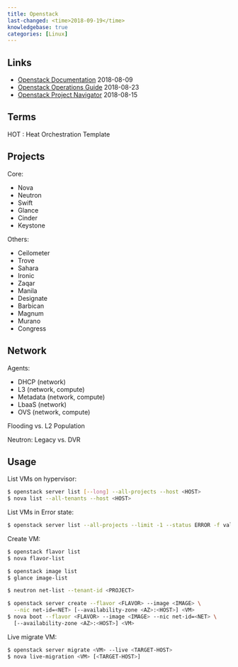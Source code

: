 ```yaml
---
title: Openstack
last-changed: <time>2018-09-19</time>
knowledgebase: true
categories: [Linux]
---
```

## Links

* [Openstack Documentation](https://docs.openstack.org) <time>2018-08-09</time>
* [Openstack Operations Guide](https://docs.openstack.org/operations-guide) <time>2018-08-23</time>
* [Openstack Project Navigator](https://www.openstack.org/software/project-navigator/openstack-components#main-services) <time>2018-08-15</time>

## Terms

HOT
: Heat Orchestration Template

## Projects

Core:

* Nova
* Neutron
* Swift
* Glance
* Cinder
* Keystone

Others:

* Ceilometer
* Trove
* Sahara
* Ironic
* Zaqar
* Manila
* Designate
* Barbican
* Magnum
* Murano
* Congress

## Network

Agents:

* DHCP (network)
* L3 (network, compute)
* Metadata (network, compute)
* LbaaS (network)
* OVS (network, compute)

Flooding vs. L2 Population

Neutron: Legacy vs. DVR

## Usage

List VMs on hypervisor:

``` sh
$ openstack server list [--long] --all-projects --host <HOST>
$ nova list --all-tenants --host <HOST>
```

List VMs in Error state:

``` sh
$ openstack server list --all-projects --limit -1 --status ERROR -f value -c ID
```

Create VM:

``` sh
$ openstack flavor list
$ nova flavor-list

$ openstack image list
$ glance image-list

$ neutron net-list --tenant-id <PROJECT>

$ openstack server create --flavor <FLAVOR> --image <IMAGE> \
  --nic net-id=<NET> [--availability-zone <AZ>:<HOST>] <VM>
$ nova boot --flavor <FLAVOR> --image <IMAGE> --nic net-id=<NET> \
  [--availability-zone <AZ>:<HOST>] <VM>
```

Live migrate VM:

``` sh
$ openstack server migrate <VM> --live <TARGET-HOST>
$ nova live-migration <VM> [<TARGET-HOST>]
```

